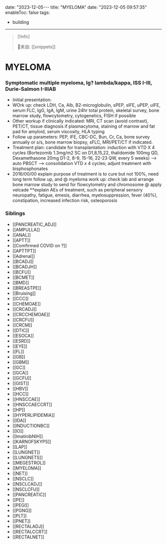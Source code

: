 date: "2023-12-05---
title: "MYELOMA"
date: "2023-12-05 09:57:35"
enableToc: false
tags:
  - building
---
> [!info]
>
> 🌱來自: [[snippets]]
# MYELOMA
### Symptomatic multiple myeloma, Ig? lambda/kappa, ISS I-III, Durie-Salmon I-IIIAB
- Initial presentation:
- WOrk up: check LDH, Ca, Alb, B2-microglobulin, sPEP, sIFE, uPEP, uIFE, serum FLC, IgG, IgA, IgM, urine 24hr total protein, skeletal survey, bone marrow study, flowcytometry, cytogenetics, FISH if possible
- Other workup if clinically indicated: MRI, CT scan (avoid contrast), PET/CT, tissue diagnosis if plasmacytoma, staining of marrow and fat pad for amyloid, serum viscosity, HLA typing
- Follow up parameters: PEP, IFE, CBC-DC, Bun, Cr, Ca, bone survey annually or s/s, bone marrow biopsy, sFLC, MRI/PET/CT if indicated.
- Treatment plan: candidate for transplantation: induction with VTD X 4 cycles (Bortezomib 1.3mg/m2 SC on D1,8,15,22, thalidomide 100mg QD, Dexamethasone 20mg D1-2, 8-9, 15-16, 22-23 QW, every 5 weeks) --> auto PBSCT --> consolidation VTD x 4 cycles; adjunt treatment with bisphosphonates
- 2016/00/00 explain purpose of treatment is to cure but not 100%, need long term follow up, and
  @ myeloma work up: check lab and arrange bone marrow study to send for flowcytometry and chromosome
  @ apply velcade
  \*\*explain AEs of treatment, such as peripheral sensory neuropathy, fatigue, emesis, diarrhea, myelosuppression, fever (40%), constipation, increased infection risk, osteoporosis
### Siblings
- [[PANCREATIC_ADJ]]
- [[AMPULLA]]
- [[ANAL]]
- [[APTT]]
- [[Comfirmed COVID on ?]]
- [[APTTPT]]
- [[Adrenal]]
- [[BCADJ]]
- [[BCADJH]]
- [[BCFU]]
- [[BCMET]]
- [[BMD]]
- [[BREASTPE]]
- [[Bruising]]
- [[CCC]]
- [[CHEMOAE]]
- [[CRCADJ]]
- [[CRCCHEMOAE]]
- [[CRCFU]]
- [[CRCM]]
- [[DTIC]]
- [[ESOCA]]
- [[ESRD]]
- [[EYE]]
- [[FL]]
- [[GB]]
- [[GBM]]
- [[GC]]
- [[GCA]]
- [[GCFU]]
- [[GIST]]
- [[HBV]]
- [[HCC]]
- [[HNSCCAE]]
- [[HNSCCAECCRT]]
- [[HP]]
- [[HYPERLIPIDEMIA]]
- [[IDA]]
- [[INDUCTIONBC]]
- [[IO]]
- [[ImatinibNIH]]
- [[KARNOFSKYPS]]
- [[LAP]]
- [[LUNGNET]]
- [[LUNGNETS]]
- [[MEGESTROL]]
- [[MYELOMA]]
- [[NET]]
- [[NSCLC]]
- [[NSCLCADJ]]
- [[NSCLCFU]]
- [[PANCREATIC]]
- [[PE]]
- [[PEGI]]
- [[PGNG]]
- [[PLT]]
- [[PNET]]
- [[RECTALADJ]]
- [[RECTALCCRT]]
- [[RECTALNET]]
